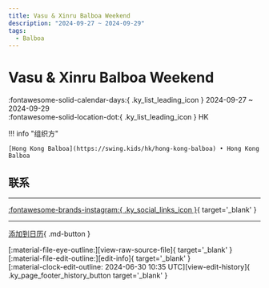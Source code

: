 ```yaml
---
title: Vasu & Xinru Balboa Weekend
description: "2024-09-27 ~ 2024-09-29"
tags:
  - Balboa
---
```


# Vasu & Xinru Balboa Weekend 

:fontawesome-solid-calendar-days:{ .ky_list_leading_icon } 2024-09-27 ~ 2024-09-29  
:fontawesome-solid-location-dot:{ .ky_list_leading_icon } HK  

!!! info "组织方"

    [Hong Kong Balboa](https://swing.kids/hk/hong-kong-balboa) • Hong Kong Balboa  

## 联系


---

 [:fontawesome-brands-instagram:{ .ky_social_links_icon }](https://instagram.com/hongkongbalboa){ target='_blank' }

---

[添加到日历](https://swing.news/ics/zh-Hans/2024/hk/vasu-n-xinru-balboa-weekend-2024.ics){ .md-button }

<div class="ky_page_footer" markdown>
<div class="ky_page_footer_trailing" markdown="span">
[:material-file-eye-outline:][view-raw-source-file]{ target='_blank' }
[:material-file-edit-outline:][edit-info]{ target='_blank' }
</div>
<div class="ky_page_footer_leading" markdown="span">
[:material-clock-edit-outline: 2024-06-30 10:35 UTC][view-edit-history]{ .ky_page_footer_history_button target='_blank' }
</div>
</div>

[view-raw-source-file]: https://github.com/swingdance/events/blob/main/2024/hk/vasu-n-xinru-balboa-weekend-2024.json "查看原始源文件"
[edit-info]: https://github.com/swingdance/events/issues/new?assignees=&labels=update+event&projects=&template=03-update_entity.yml&title=%5B2024%2Fhk%5D%20Vasu%20%26%20Xinru%20Balboa%20Weekend&region=hk&year=2024&id=vasu-n-xinru-balboa-weekend-2024&name=Vasu%20%26%20Xinru%20Balboa%20Weekend&org_id=hong-kong-balboa "编辑信息"

[view-edit-history]: https://github.com/swingdance/events/commits/main/2024/hk/vasu-n-xinru-balboa-weekend-2024.json "查看编辑历史"
